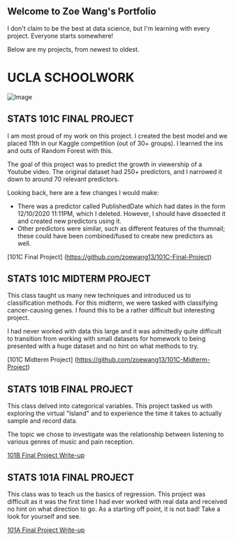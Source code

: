 ## Welcome to Zoe Wang's Portfolio

I don't claim to be the best at data science, but I'm learning with every project. Everyone starts somewhere!

Below are my projects, from newest to oldest.


# UCLA SCHOOLWORK
![Image](https://i.pinimg.com/originals/81/89/46/8189466271a8cf1f00926168337dddd5.png)
## STATS 101C FINAL PROJECT
I am most proud of my work on this project. I created the best model and we placed 11th in our Kaggle competition (out of 30+ groups). I learned the ins and outs of Random Forest with this.

The goal of this project was to predict the growth in viewership of a Youtube video. The original dataset had 250+ predictors, and I narrowed it down to around 70 relevant predictors.

Looking back, here are a few changes I would make:
- There was a predictor called PublishedDate which had dates in the form 12/10/2020 11:11PM, which I deleted. However, I should have dissected it and created new predictors using it.
- Other predictors were similar, such as different features of the thumnail; these could have been combined/fused to create new predictors as well.

[101C Final Project] (https://github.com/zoewang13/101C-Final-Project)


## STATS 101C MIDTERM PROJECT
This class taught us many new techniques and introduced us to classification methods. For this midterm, we were tasked with classifying cancer-causing genes. I found this to be a rather difficult but interesting project.

I had never worked with data this large and it was admittedly quite difficult to transition from working with small datasets for homework to being presented with a huge dataset and no hint on what methods to try.

[101C Midterm Project] (https://github.com/zoewang13/101C-Midterm-Project)

## STATS 101B FINAL PROJECT
This class delved into categorical variables. This project tasked us with exploring the virtual "Island" and to experience the time it takes to actually sample and record data. 

The topic we chose to investigate was the relationship between listening to various genres of music and pain reception.

[101B Final Project Write-up](https://github.com/zoewang13/101B-Project)

## STATS 101A FINAL PROJECT 
This class was to teach us the basics of regression. This project was difficult as it was the first time I had ever worked with real data and received no hint on what direction to go. As a starting off point, it is not bad! Take a look for yourself and see.

[101A Final Project Write-up](https://github.com/zoewang13/101A-Final-Report)
